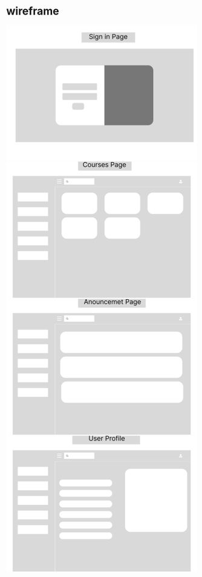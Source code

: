 # wireframe

![Signin Page](./wireframe/sign%20in.png)
![Courses Page](./wireframe/course.png)
![Anouncement Page](./wireframe/anonc.png)
![Profile Page](./wireframe/profile.png)

